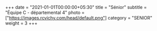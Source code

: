 +++
date = "2021-01-01T00:00:00+05:30"
title = "Sénior"
subtitle = "Équipe C - départemental 4"
photo = ["https://images.rcvichy.com/head/default.png"]
category = "SENIOR"
weight = 3
+++ 

